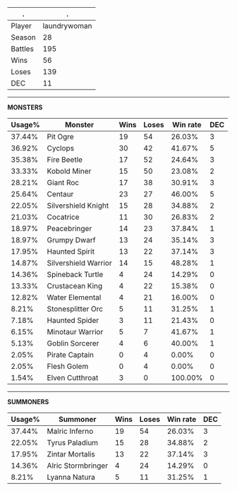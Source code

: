 .|.
|-|-
Player|laundrywoman
Season|28
Battles|195
Wins|56
Loses|139
DEC|11

---
**MONSTERS**

Usage%|Monster|Wins|Loses|Win rate|DEC|
-|-|-|-|-|-|
37.44%|Pit Ogre|19|54|26.03%|3|
36.92%|Cyclops|30|42|41.67%|5|
35.38%|Fire Beetle|17|52|24.64%|3|
33.33%|Kobold Miner|15|50|23.08%|2|
28.21%|Giant Roc|17|38|30.91%|3|
25.64%|Centaur|23|27|46.00%|5|
22.05%|Silvershield Knight|15|28|34.88%|2|
21.03%|Cocatrice|11|30|26.83%|2|
18.97%|Peacebringer|14|23|37.84%|1|
18.97%|Grumpy Dwarf|13|24|35.14%|3|
17.95%|Haunted Spirit|13|22|37.14%|3|
14.87%|Silvershield Warrior|14|15|48.28%|1|
14.36%|Spineback Turtle|4|24|14.29%|0|
13.33%|Crustacean King|4|22|15.38%|0|
12.82%|Water Elemental|4|21|16.00%|0|
8.21%|Stonesplitter Orc|5|11|31.25%|1|
7.18%|Haunted Spider|3|11|21.43%|0|
6.15%|Minotaur Warrior|5|7|41.67%|1|
5.13%|Goblin Sorcerer|4|6|40.00%|1|
2.05%|Pirate Captain|0|4|0.00%|0|
2.05%|Flesh Golem|0|4|0.00%|0|
1.54%|Elven Cutthroat|3|0|100.00%|0|

---
**SUMMONERS**

Usage%|Summoner|Wins|Loses|Win rate|DEC|
-|-|-|-|-|-|
37.44%|Malric Inferno|19|54|26.03%|3|
22.05%|Tyrus Paladium|15|28|34.88%|2|
17.95%|Zintar Mortalis|13|22|37.14%|3|
14.36%|Alric Stormbringer|4|24|14.29%|0|
8.21%|Lyanna Natura|5|11|31.25%|1|
